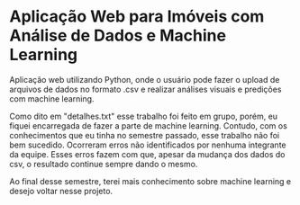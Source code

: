 # Aplicação Web para Imóveis com Análise de Dados e Machine Learning
Aplicação web utilizando Python, onde o usuário pode fazer o upload de arquivos de dados no formato .csv e realizar análises visuais e predições com machine learning.

Como dito em "detalhes.txt" esse trabalho foi feito em grupo, porém, eu fiquei encarregada de fazer a parte de machine learning. Contudo, com os conhecimentos que eu tinha no semestre passado, esse trabalho não foi bem sucedido. Ocorreram erros não identificados por nenhuma integrante da equipe. Esses erros fazem com que, apesar da mudança dos dados do csv, o resultado continue sempre dando o mesmo.

Ao final desse semestre, terei mais conhecimento sobre machine learning e desejo voltar nesse projeto. 